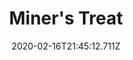 ---
templateKey: blog-post
title: Miner's Treat
type: cooking
energy: 125
health: 56
description: This should keep your energy up., 
featuredpost: false
date: 2020-02-16T21:45:12.711Z
featuredimage: /img/Miner's_Treat.png
sellPrice: 200
tags:
  - Cave Carrot
  - Sugar
  - Milk
  - edible
---
